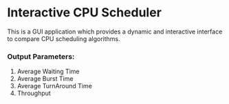 # Interactive CPU Scheduler
This is a GUI application which provides a dynamic and interactive interface to compare CPU scheduling algorithms.

### Output Parameters:
1.   Average Waiting Time
2.   Average Burst Time
3.   Average TurnAround Time
4.   Throughput
